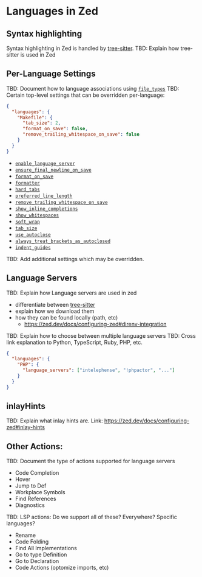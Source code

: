 # Languages in Zed

## Syntax highlighting

Syntax highlighting in Zed is handled by [tree-sitter](./tree-sitter.md).
TBD: Explain how tree-sitter is used in Zed

## Per-Language Settings

TBD: Document how to language associations using [`file_types`](./configuring-zed.md#file-types)
TBD: Certain top-level settings that can be overridden per-language:

```json
{
  "languages": {
    "Makefile": {
      "tab_size": 2,
      "format_on_save": false,
      "remove_trailing_whitespace_on_save": false
    }
  }
}
```

- [`enable_language_server`](./configuring-zed.md#enable-language-server)
- [`ensure_final_newline_on_save`](./configuring-zed.md#ensure-final-newline-on-save)
- [`format_on_save`](./configuring-zed.md#format-on-save)
- [`formatter`](./configuring-zed.md#formatter)
- [`hard_tabs`](./configuring-zed.md#hard-tabs)
- [`preferred_line_length`](./configuring-zed.md#preferred-line-length)
- [`remove_trailing_whitespace_on_save`](./configuring-zed.md#remove-trailing-whitespace-on-save)
- [`show_inline_completions`](./configuring-zed.md#show-inline-completions)
- [`show_whitespaces`](./configuring-zed.md#show-whitespaces)
- [`soft_wrap`](./configuring-zed.md#soft-wrap)
- [`tab_size`](./configuring-zed.md#tab-size)
- [`use_autoclose`](./configuring-zed.md#auto-close)
- [`always_treat_brackets_as_autoclosed`](./configuring-zed.md#always-treat-brackets-as-autoclosed)
- [`indent_guides`](./configuring-zed.md#indent-guides)

TBD: Add additional settings which may be overridden.

## Language Servers

TBD: Explain how Language servers are used in zed

- differentiate between [tree-sitter](./tree-sitter.md)
- explain how we download them
- how they can be found locally (path, etc)
  - https://zed.dev/docs/configuring-zed#direnv-integration

TBD: Explain how to choose between multiple language servers
TBD: Cross link explanation to Python, TypeScript, Ruby, PHP, etc.

```json
{
  "languages": {
    "PHP": {
      "language_servers": ["intelephense", "!phpactor", "..."]
    }
  }
}
```

## inlayHints

TBD: Explain what inlay hints are.
Link: https://zed.dev/docs/configuring-zed#inlay-hints

## Other Actions:

TBD: Document the type of actions supported for language servers

- Code Completion
- Hover
- Jump to Def
- Workplace Symbols
- Find References
- Diagnostics

TBD: LSP actions: Do we support all of these? Everywhere? Specific languages?

- Rename
- Code Folding
- Find All Implementations
- Go to type Definition
- Go to Declaration
- Code Actions (optomize imports, etc)
